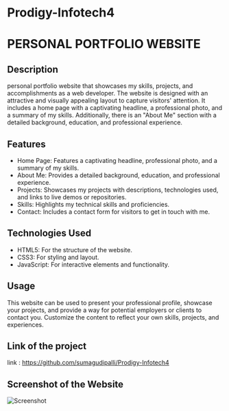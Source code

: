 # Prodigy-Infotech4
# PERSONAL PORTFOLIO WEBSITE

## Description

personal portfolio website that showcases my skills, projects, and accomplishments as a web developer. The website is designed with an attractive and visually appealing layout to capture visitors' attention. It includes a home page with a captivating headline, a professional photo, and a summary of my skills. Additionally, there is an "About Me" section with a detailed background, education, and professional experience.

## Features
* Home Page: Features a captivating headline, professional photo, and a summary of my skills.
* About Me: Provides a detailed background, education, and professional experience.
* Projects: Showcases my projects with descriptions, technologies used, and links to live demos or repositories.
* Skills: Highlights my technical skills and proficiencies.
* Contact: Includes a contact form for visitors to get in touch with me.

## Technologies Used
* HTML5: For the structure of the website.
* CSS3: For styling and layout.
* JavaScript: For interactive elements and functionality.

## Usage
This website can be used to present your professional profile, showcase your projects, and provide a way for potential employers or clients to contact you. Customize the content to reflect your own skills, projects, and experiences.

## Link of the project
 link : https://github.com/sumagudipalli/Prodigy-Infotech4


## Screenshot of the Website
![Screenshot](https://github.com/user-attachments/assets/3aa0431e-cf8d-4dd9-a98d-8ab99a66fe87)


